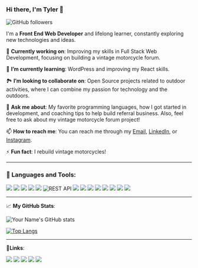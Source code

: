 ### Hi there, I'm Tyler 👋

![GitHub followers](https://img.shields.io/github/followers/tywy87?label=Follow&style=social)

I'm a **Front End Web Developer** and lifelong learner, constantly exploring new technologies and ideas.

🔭 **Currently working on**: Improving my skills in Full Stack Web Development, focusing on building a vintage motorcycle forum.

🌱 **I’m currently learning**: WordPress and improving my React skills.

🏞️ **I’m looking to collaborate on**: Open Source projects related to outdoor activities, where I can combine my passion for technology and the outdoors.

<!-- 🤔 **I’m looking for help with**: Deploying scalable applications on AWS and Google Cloud. -->

💬 **Ask me about**: My favorite programming languages, how I got started in development, and coaching tips to help build referral business. Also, feel free to ask about my vintage motorcycle forum project!

📫 **How to reach me**: You can reach me through my [Email](mailto:tylerwyles@gmail.com), [LinkedIn](https://www.linkedin.com/in/tylerwyles/), or [Instagram](https://www.instagram.com/tywy/).

⚡ **Fun fact**: I rebuild vintage motorcycles!

---

### 🧰 Languages and Tools:

<p>
<img src="https://img.shields.io/badge/HTML5-E34F26?style=for-the-badge&amp;logo=html5&amp;logoColor=white" style="max-width: 100%;">
<img src="https://img.shields.io/badge/CSS3-1572B6?style=for-the-badge&amp;logo=css3&amp;logoColor=white" style="max-width: 100%;">
<img src="https://img.shields.io/badge/SASS-CC6699?style=for-the-badge&amp;logo=sass&amp;logoColor=white" style="max-width: 100%;">
<img src="https://img.shields.io/badge/JavaScript-323330?style=for-the-badge&amp;logo=javascript&amp;logoColor=F7DF1E" style="max-width: 100%;">
<img src="https://img.shields.io/badge/React-20232A?style=for-the-badge&amp;logo=react&amp;logoColor=61DAFB" style="max-width: 100%;">
<img alt="REST API" src="https://img.shields.io/badge/REST_API-%2300E7A7?style=for-the-badge&amp;logo=postman&amp;logoColor=black" style="max-width: 100%;">
<img src="https://img.shields.io/badge/Firebase-ffaa00?style=for-the-badge&amp;logo=Firebase&amp;logoColor=white" style="max-width: 100%;">
<img src="https://img.shields.io/badge/Netlify-00C7B7?style=for-the-badge&amp;logo=netlify&amp;logoColor=white" style="max-width: 100%;">
<img src="https://img.shields.io/badge/figma-000000?style=for-the-badge&amp;logo=figma&amp;logoColor=white" style="max-width: 100%;">
<img src="https://img.shields.io/badge/canva-00C4CC?style=for-the-badge&amp;logo=canva&amp;logoColor=white" style="max-width: 100%;">
<img src="https://img.shields.io/badge/VS_Code-007ACC?style=for-the-badge&amp;logo=Visual-Studio-Code&amp;logoColor=white" style="max-width: 100%;">
<img src="https://img.shields.io/badge/Git-%23F05033?style=for-the-badge&amp;logo=git&amp;logoColor=white" style="max-width: 100%;">
<img src="https://img.shields.io/badge/GitHub-%23121011?style=for-the-badge&amp;logo=github&amp;logoColor=white" style="max-width: 100%;">
<img src="https://img.shields.io/badge/WordPress-%2321759B.svg?style=for-the-badge&amp;logo=wordpress&amp;logoColor=white" style="max-width: 100%;">
<p>
  
---

📈 **My GitHub Stats**:

![Your Name's GitHub stats](https://github-readme-stats.vercel.app/api?username=tywy87&show_icons=true&theme=radical)

[![Top Langs](https://github-readme-stats.vercel.app/api/top-langs/?username=tywy87&layout=compact&theme=radical)](https://github.com/anuraghazra/github-readme-stats)

---
🔗**Links**:
 <p>
  <a href="https://twyles.com/" rel="nofollow"><img src="https://img.shields.io/badge/Portfolio-5340ff?style=for-the-badge&amp;logo=Google-chrome&amp;logoColor=white" style="max-width: 100%;"></a>
  <a href="https://twyles.com/assets/Tyler-Wyles-Resume.pdf" rel="nofollow"><img src="https://img.shields.io/badge/Resume-4285F4?style=for-the-badge&amp;logo=read-the-docs&amp;logoColor=white" style="max-width: 100%;"></a>
   <a href="https://www.linkedin.com/in/tylerwyles/" rel="nofollow"><img src="https://img.shields.io/badge/Linked_In-0077B5?style=for-the-badge&amp;logo=LinkedIn&amp;logoColor=white" style="max-width: 100%;"></a>
   <a href="mailto:tylerwyles@gmail.com"><img src="https://img.shields.io/badge/Gmail-D14836?style=for-the-badge&amp;logo=Gmail&amp;logoColor=white" style="max-width: 100%;"></a>
   <a href="https://www.instagram.com/tywy/" rel="nofollow"><img src="https://img.shields.io/badge/Instagram-E4405F?style=for-the-badge&amp;logo=instagram&amp;logoColor=white" style="max-width: 100%;"></a>
 </p>

